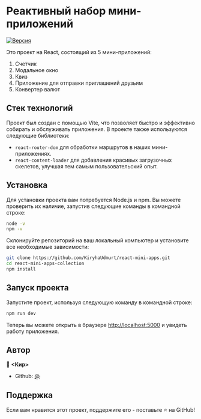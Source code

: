 # Реактивный набор мини-приложений

[![Версия](https://img.shields.io/badge/version-1.0.0-blue.svg?cacheSeconds=2592000)](/)

Это проект на React, состоящий из 5 мини-приложений: 

1. Счетчик
2. Модальное окно
3. Квиз
4. Приложение для отправки приглашений друзьям
5. Конвертер валют

## Стек технологий

Проект был создан с помощью Vite, что позволяет быстро и эффективно собирать и обслуживать приложения. В проекте также используются следующие библиотеки:

- `react-router-dom` для обработки маршрутов в наших мини-приложениях.
- `react-content-loader` для добавления красивых загрузочных скелетов, улучшая тем самым пользовательский опыт.

## Установка

Для установки проекта вам потребуется Node.js и npm. Вы можете проверить их наличие, запустив следующие команды в командной строке:

```sh
node -v
npm -v
```

Склонируйте репозиторий на ваш локальный компьютер и установите все необходимые зависимости:

```sh
git clone https://github.com/KiryhaUdmurt/react-mini-apps.git
cd react-mini-apps-collection
npm install
```

## Запуск проекта

Запустите проект, используя следующую команду в командной строке:

```sh
npm run dev
```

Теперь вы можете открыть в браузере [http://localhost:5000](http://localhost:5000) и увидеть работу приложения. 

## Автор

👤 **<Кир>** 

- Github: [@<KiryhaUdmurt>](https://github.com/KiryhaUdmurt)

## Поддержка

Если вам нравится этот проект, поддержите его - поставьте ⭐️ на GitHub!
